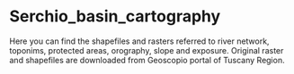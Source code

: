 # Serchio_basin_cartography
Here you can find the shapefiles and rasters referred to river network, toponims, protected areas, orography, slope and exposure. Original raster and shapefiles are downloaded from Geoscopio portal of Tuscany Region. 
